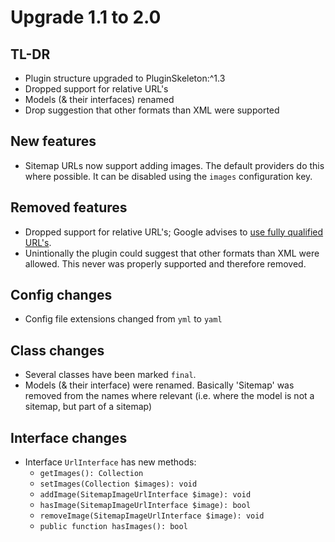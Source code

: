 # Upgrade 1.1 to 2.0

## TL-DR

* Plugin structure upgraded to PluginSkeleton:^1.3
* Dropped support for relative URL's
* Models (& their interfaces) renamed
* Drop suggestion that other formats than XML were supported

## New features

* Sitemap URLs now support adding images. The default providers do this where possible. It can be disabled using the `images` configuration key.

## Removed features

* Dropped support for relative URL's; Google advises to [use fully qualified URL's](https://support.google.com/webmasters/answer/183668?hl=en). 
* Unintionally the plugin could suggest that other formats than XML were allowed. This never was properly supported and therefore removed.

## Config changes

* Config file extensions changed from `yml` to `yaml`

## Class changes

* Several classes have been marked `final`.
* Models (& their interface) were renamed. Basically 'Sitemap' was removed from the names where relevant (i.e. where the model is not a sitemap, but part of a sitemap)

## Interface changes

* Interface `UrlInterface` has new methods:
    * `getImages(): Collection`
    * `setImages(Collection $images): void`
    * `addImage(SitemapImageUrlInterface $image): void`
    * `hasImage(SitemapImageUrlInterface $image): bool`
    * `removeImage(SitemapImageUrlInterface $image): void`
    * `public function hasImages(): bool`
